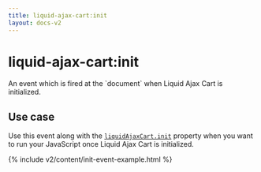 ```yaml
---
title: liquid-ajax-cart:init
layout: docs-v2
---
```


# liquid-ajax-cart:init

<p class="lead" markdown="1">
An event which is fired at the `document` when Liquid Ajax Cart is initialized.
</p>

## Use case

Use this event along with the [`liquidAjaxCart.init`](/v2/liquid-ajax-cart-init/) property
when you want to run your JavaScript once Liquid Ajax Cart is initialized.

{% include v2/content/init-event-example.html %}